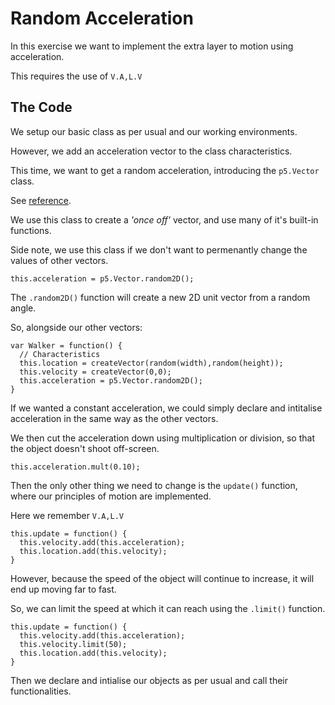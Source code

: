 # Random Acceleration
In this exercise we want to implement the extra layer to motion using acceleration.

This requires the use of `V.A,L.V`

## The Code
We setup our basic class as per usual and our working environments.

However, we add an acceleration vector to the class characteristics.

This time, we want to get a random acceleration, introducing the `p5.Vector` class.

See [reference](https://p5js.org/reference/#/p5.Vector).

We use this class to create a _'once off'_ vector, and use many of it's built-in functions.

Side note, we use this class if we don't want to permenantly change the values of other vectors.

```
this.acceleration = p5.Vector.random2D();
```

The `.random2D()` function will create a new 2D unit vector from a random angle.

So, alongside our other vectors:

```
var Walker = function() {
  // Characteristics
  this.location = createVector(random(width),random(height));
  this.velocity = createVector(0,0);
  this.acceleration = p5.Vector.random2D();
}
```

If we wanted a constant acceleration, we could simply declare and intitalise acceleration in the same way as the other vectors.

We then cut the acceleration down using multiplication or division, so that the object doesn't shoot off-screen.

```
this.acceleration.mult(0.10);
```

Then the only other thing we need to change is the `update()` function, where our principles of motion are implemented.

Here we remember `V.A,L.V`

```
this.update = function() {
  this.velocity.add(this.acceleration);
  this.location.add(this.velocity);
}
```

However, because the speed of the object will continue to increase, it will end up moving far to fast.

So, we can limit the speed at which it can reach using the `.limit()` function.

```
this.update = function() {
  this.velocity.add(this.acceleration);
  this.velocity.limit(50);
  this.location.add(this.velocity);
}
```

Then we declare and intialise our objects as per usual and call their functionalities.
